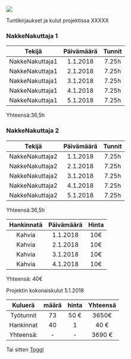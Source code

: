 

![](https://openclipart.org/image/300px/svg_to_png/253205/project_manager.png&disposition=attachment)


Tuntikirjaukset ja kulut projektissa XXXXX

### NakkeNakuttaja 1

| Tekijä | Päivämäärä | Tunnit |
|:-:|:-:|:-:|
| NakkeNakuttaja1 | 1.1.2018 | 7.25h |
| NakkeNakuttaja1| 2.1.2018 | 7.25h |
| NakkeNakuttaja1 | 3.1.2018 | 7.25h |
| NakkeNakuttaja1 | 4.1.2018 | 7.25h |
| NakkeNakuttaja1 | 5.1.2018 | 7.25h |

Yhteensä:36,5h

### NakkeNakuttaja 2


| Tekijä | Päivämäärä | Tunnit |
|:-:|:-:|:-:|
| NakkeNakuttaja2 | 1.1.2018 | 7.25h |
| NakkeNakuttaja2 | 2.1.2018 | 7.25h |
| NakkeNakuttaja2 | 3.1.2018 | 7.25h |
| NakkeNakuttaja2 | 4.1.2018 | 7.25h |
| NakkeNakuttaja2 | 5.1.2018 | 7.25h |

Yhteensä:36,5h

| Hankinnatä | Päivämäärä | Hinta |
|:-:|:-:|:-:|
| Kahvia  | 1.1.2018 | 10€ |
| Kahvia  | 2.1.2018 | 10€ |
| Kahvia  | 3.1.2018 | 10€ |
| Kahvia  | 4.1.2018 | 10€ |

Yhteensä: 40€  

Projektin kokonaiskulut 5.1.2018

| Kuluerä | määrä |  hinta | Yhteensä |
|:-:|:-:|:-:|:-:|
| Työtunnit | 73 | 50 € | 3650€ |   
| Hankinnat | 40 | 1 | 40 € |
| Yhteensä: |- | - | 3690 € |


Tai sitten [Toggl](https://www.toggl.com)
